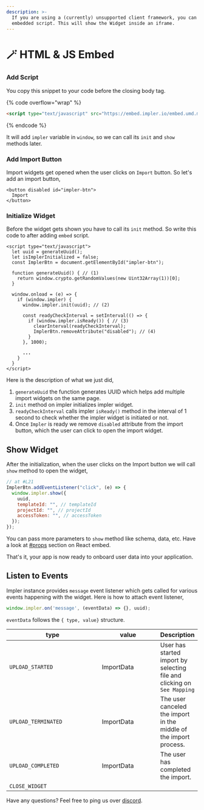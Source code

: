 ```yaml
---
description: >-
  If you are using a (currently) unsupported client framework, you can use our
  embedded script. This will show the Widget inside an iframe.
---
```


# 🪄 HTML & JS Embed

### Add Script

You copy this snippet to your code before the closing body tag.

{% code overflow="wrap" %}
```html
<script type="text/javascript" src="https://embed.impler.io/embed.umd.min.js" async></script>
```
{% endcode %}

It will add `impler` variable in `window`, so we can call its `init` and `show` methods later.

### Add Import Button

Import widgets get opened when the user clicks on `Import` button. So let's add an import button,

```markup
<button disabled id="impler-btn">
  Import
</button>
```

### Initialize Widget

Before the widget gets shown you have to call its `init` method. So write this code to after adding `embed` script.

<pre class="language-javascript" data-line-numbers><code class="lang-javascript">&#x3C;script type="text/javascript">
  let uuid = generateUuid();
  let isImplerInitialized = false;
  const ImplerBtn = document.getElementById("impler-btn");

  function generateUuid() { // (1)
    return window.crypto.getRandomValues(new Uint32Array(1))[0];
  }

  window.onload = (e) => {
    if (window.impler) {
      window.impler.init(uuid); // (2)

      const readyCheckInterval = setInterval(() => {
        if (window.impler.isReady()) { // (3)
          clearInterval(readyCheckInterval);
          ImplerBtn.removeAttribute("disabled"); // (4)
        }
      }, 1000);

<strong>      ...
</strong>    }
  }
&#x3C;/script>
</code></pre>

Here is the description of what we just did,

1. `generateUuid` the function generates UUID which helps add multiple import widgets on the same page.
2. `init` method on impler initializes impler widget.
3. `readyCheckInterval` calls impler `isReady()` method in the interval of 1 second to check whether the impler widget is initiated or not.
4. Once `Impler` is ready we remove `disabled` attribute from the import button, which the user can click to open the import widget.

## Show Widget

After the initialization, when the user clicks on the Import button we will call `show` method to open the widget,

```javascript
// at #L21
ImplerBtn.addEventListener("click", (e) => {
  window.impler.show({
    uuid,
    templateId: "", // templateId
    projectId: "", // projectId
    accessToken: "", // accessToken
  });
});
```

You can pass more parameters to `show` method like schema, data, etc. Have a look at [#props](react-embed.md#props "mention") section on React embed.

That's it, your app is now ready to onboard user data into your application.

## Listen to Events

Impler instance provides `message` event listener which gets called for various events happening with the widget. Here is how to attach event listener,

```javascript
window.impler.on('message', (eventData) => {}, uuid);
```

`eventData` follows the `{ type, value}` structure.

<table><thead><tr><th width="241">type</th><th width="146">value</th><th>Description</th></tr></thead><tbody><tr><td><code>UPLOAD_STARTED</code></td><td>ImportData</td><td>User has started import by selecting file and clicking on <code>See Mapping</code></td></tr><tr><td><code>UPLOAD_TERMINATED</code></td><td>ImportData</td><td>The user canceled the import in the middle of the import process.</td></tr><tr><td><code>UPLOAD_COMPLETED</code></td><td>ImportData</td><td>The user has completed the import.</td></tr><tr><td><code>CLOSE_WIDGET</code></td><td></td><td></td></tr></tbody></table>

Have any questions? Feel free to ping us over [discord](https://discord.impler.io).
